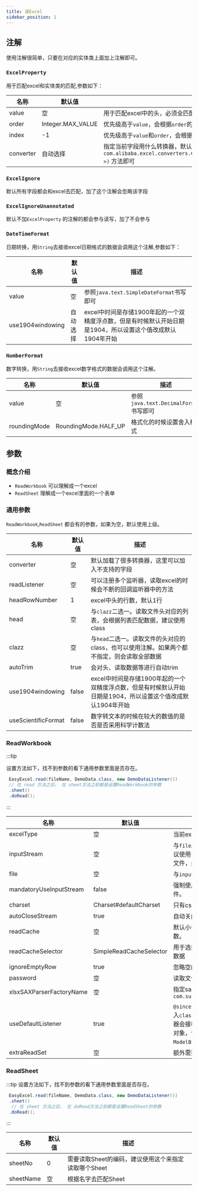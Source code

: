 ```yaml
---
title: 读Excel
sidebar_position: 1
---
```


## 注解

使用注解很简单，只要在对应的实体类上面加上注解即可。

### `ExcelProperty`

用于匹配excel和实体类的匹配,参数如下：

| 名称                  | 默认值               | 描述                                                                                                                                                  |
|---------------------|-------------------|-----------------------------------------------------------------------------------------------------------------------------------------------------|
| value           | 空                 | 用于匹配excel中的头，必须全匹配,如果有多行头，会匹配最后一行头                                                                                                                  |
| order           | Integer.MAX_VALUE | 优先级高于`value`，会根据`order`的顺序来匹配实体和excel中数据的顺序                                                                                                         |
| index           | &#45;1            | 优先级高于`value`和`order`，会根据`index`直接指定到excel中具体的哪一列                                                                                                    |
| converter           | 自动选择              | 指定当前字段用什么转换器，默认会自动选择。读的情况下只要实现`com.alibaba.excel.converters.Converter#convertToJavaData(com.alibaba.excel.converters.ReadConverterContext<?>)` 方法即可 |

### `ExcelIgnore`

默认所有字段都会和excel去匹配，加了这个注解会忽略该字段

### `ExcelIgnoreUnannotated`

默认不加`ExcelProperty` 的注解的都会参与读写，加了不会参与

### `DateTimeFormat`

日期转换，用`String`去接收excel日期格式的数据会调用这个注解,参数如下：

| 名称                  | 默认值  | 描述                                                             |
|---------------------|------|----------------------------------------------------------------|
| value           | 空    | 参照`java.text.SimpleDateFormat`书写即可                             |
| use1904windowing           | 自动选择 | excel中时间是存储1900年起的一个双精度浮点数，但是有时候默认开始日期是1904，所以设置这个值改成默认1904年开始 |

### `NumberFormat`

数字转换，用`String`去接收excel数字格式的数据会调用这个注解。

| 名称                  | 默认值  | 描述                          |
|---------------------|------|-----------------------------|
| value           | 空    | 参照`java.text.DecimalFormat`书写即可 |
| roundingMode           | RoundingMode.HALF_UP | 格式化的时候设置舍入模式                    |

## 参数

### 概念介绍

* `ReadWorkbook` 可以理解成一个excel
* `ReadSheet` 理解成一个excel里面的一个表单

### 通用参数

`ReadWorkbook`,`ReadSheet` 都会有的参数，如果为空，默认使用上级。

| 名称                  | 默认值   | 描述                                                       |
|---------------------|-------|----------------------------------------------------------|
| converter           | 空     | 默认加载了很多转换器，这里可以加入不支持的字段                                  |
| readListener           | 空     | 可以注册多个监听器，读取excel的时候会不断的回调监听器中的方法                        |
| headRowNumber           | 1     | excel中头的行数，默认1行                                          |
| head           | 空     | 与`clazz`二选一。读取文件头对应的列表，会根据列表匹配数据，建议使用class               |
| clazz           | 空     | 与`head`二选一。读取文件的头对应的class，也可以使用注解。如果两个都不指定，则会读取全部数据      |
| autoTrim           | true  | 会对头、读取数据等进行自动trim                                        |
| use1904windowing           | false | excel中时间是存储1900年起的一个双精度浮点数，但是有时候默认开始日期是1904，所以设置这个值改成默认1904年开始 |
| useScientificFormat           | false | 数字转文本的时候在较大的数值的是否是否采用科学计数法                               |

### ReadWorkbook

:::tip

设置方法如下，找不到参数的看下通用参数里面是否存在。

```java 
 EasyExcel.read(fileName, DemoData.class, new DemoDataListener())
 // 在 read 方法之后， 在 sheet方法之前都是设置ReadWorkbook的参数
 .sheet()
 .doRead();
```

:::

| 名称                  | 默认值                                                     | 描述                                                                                                                                                                                                                                          |
|---------------------|---------------------------------------------------------|---------------------------------------------------------------------------------------------------------------------------------------------------------------------------------------------------------------------------------------------|
| excelType           | 空                                                       | 当前excel的类型,支持XLS、XLSX、CSV                                                                                                                                                                                                                   |
| inputStream           | 空                                                       | 与`file`二选一。读取文件的流，如果接收到的是流就只用，不用流建议使用`file`参数。因为使用了`inputStream` easyexcel会帮忙创建临时文件，最终还是`file`                                                                                                                                              |
| file           | 空                                                       | 与`inputStream`二选一。读取文件的文件。                                                                                                                                                                                                                  |
| mandatoryUseInputStream           | false                                                   | 强制使用  `inputStream` 来创建对象，性能会变差，但是不会创建临文件。                                                                                                                                                                                                  |
| charset           | Charset#defaultCharset                 | 只有csv文件有用，读取文件的时候使用的编码                                                                                                                                                                                                                      |
| autoCloseStream           | true                                                    | 自动关闭读取的流。                                                                                                                                                                                                                                   |
| readCache           | 空                                                       | 默认小于5M用 内存，超过5M会使用 `EhCache`,这里不建议使用这个参数。                                                                                                                                                                                                   |
| readCacheSelector           | SimpleReadCacheSelector | 用于选择什么时候用内存去存储临时数据，什么时候用磁盘存储临时数据                                                                                                                                                                                                            |
| ignoreEmptyRow           | true                                                    | 忽略空的行                                                                                                                                                                                                                                       |
| password           | 空                                                       | 读取文件的密码                                                                                                                                                                                                                                     |
| xlsxSAXParserFactoryName           | 空                                                       | 指定sax读取使用的class的名称，例如：`com.sun.org.apache.xerces.internal.jaxp.SAXParserFactoryImpl`                                                                                                                                                        |
| useDefaultListener           | true                                                    | `@since 2.1.4` 默认会加入`ModelBuildEventListener` 来帮忙转换成传入`class`的对象，设置成`false`后将不会协助转换对象，自定义的监听器会接收到`Map<Integer,CellData>`对象，如果还想继续接听到`class`对象，请调用`readListener`方法，加入自定义的`beforeListener`、 `ModelBuildEventListener`、 自定义的`afterListener`即可。 |
| extraReadSet           | 空                                                       | 额外需要读取内容的set，默认不读取这些数据                                                                                                                                                                                                                      |

### ReadSheet

:::tip
设置方法如下，找不到参数的看下通用参数里面是否存在。

```java 
 EasyExcel.read(fileName, DemoData.class, new DemoDataListener())
 .sheet()
  // 在 sheet 方法之后， 在 doRead方法之前都是设置ReadSheet的参数
 .doRead();
```

:::

| 名称                  | 默认值 | 描述                                  |
|---------------------|-----|-------------------------------------|
| sheetNo           | 0   | 需要读取Sheet的编码，建议使用这个来指定读取哪个Sheet            |
| sheetName           | 空   | 根据名字去匹配Sheet                     |